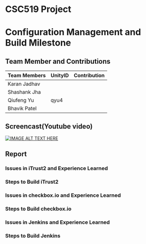 # CSC519 Project
# Configuration Management and Build Milestone
## Team Member and Contributions
|__Team Members__        |    __UnityID__  |   __Contribution__  |
-------------------------|-----------------|---------------------|
|  Karan Jadhav          |                 |                     |
|  Shashank Jha          |                 |                     |
|  Qiufeng Yu            |      qyu4       |                     |
|  Bhavik Patel          |                 |                     |

## Screencast(Youtube video)
[![IMAGE ALT TEXT HERE](https://img.youtube.com/vi/XXXXXXXXXXX/0.jpg)](https://www.youtube.com/watch?v=XXXXXXXXXX)

## Report
### Issues in iTrust2 and Experience Learned



### Steps to Build iTrust2



### Issues in checkbox.io and Experience Learned



### Steps to Build checkbox.io


### Issues in Jenkins and Experience Learned


### Steps to Build Jenkins
